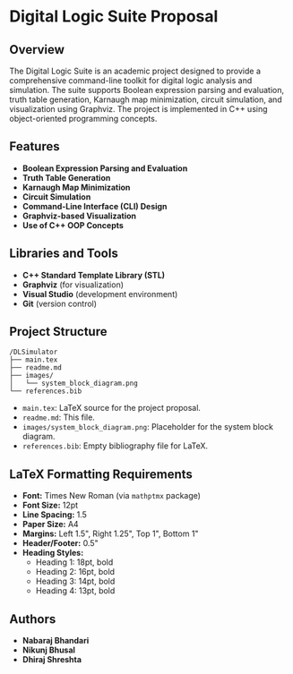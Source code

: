 # Digital Logic Suite Proposal

## Overview

The Digital Logic Suite is an academic project designed to provide a comprehensive command-line toolkit for digital logic analysis and simulation. The suite supports Boolean expression parsing and evaluation, truth table generation, Karnaugh map minimization, circuit simulation, and visualization using Graphviz. The project is implemented in C++ using object-oriented programming concepts.

## Features

- **Boolean Expression Parsing and Evaluation**
- **Truth Table Generation**
- **Karnaugh Map Minimization**
- **Circuit Simulation**
- **Command-Line Interface (CLI) Design**
- **Graphviz-based Visualization**
- **Use of C++ OOP Concepts**

## Libraries and Tools

- **C++ Standard Template Library (STL)**
- **Graphviz** (for visualization)
- **Visual Studio** (development environment)
- **Git** (version control)

## Project Structure

```
/DLSimulator
├── main.tex
├── readme.md
├── images/
│   └── system_block_diagram.png
└── references.bib
```

- `main.tex`: LaTeX source for the project proposal.
- `readme.md`: This file.
- `images/system_block_diagram.png`: Placeholder for the system block diagram.
- `references.bib`: Empty bibliography file for LaTeX.

## LaTeX Formatting Requirements

- **Font:** Times New Roman (via `mathptmx` package)
- **Font Size:** 12pt
- **Line Spacing:** 1.5
- **Paper Size:** A4
- **Margins:** Left 1.5", Right 1.25", Top 1", Bottom 1"
- **Header/Footer:** 0.5"
- **Heading Styles:**
  - Heading 1: 18pt, bold
  - Heading 2: 16pt, bold
  - Heading 3: 14pt, bold
  - Heading 4: 13pt, bold

## Authors

- **Nabaraj Bhandari**
- **Nikunj Bhusal**
- **Dhiraj Shreshta**
